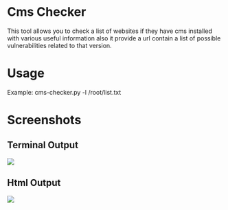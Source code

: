 # Cms Checker
This tool allows you to check a list of websites if they have cms installed with various useful information
also it provide a url contain a list of possible vulnerabilities related to that version.
# Usage
Example: cms-checker.py -l /root/list.txt
# Screenshots

## Terminal Output
<img src="http://i.imgur.com/iRrnJlE.png" >

## Html Output
<img src="http://i.imgur.com/N60JyP3.png" >
